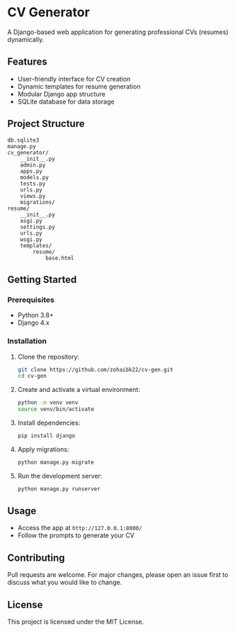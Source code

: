 # CV Generator

A Django-based web application for generating professional CVs (resumes) dynamically.

## Features
- User-friendly interface for CV creation
- Dynamic templates for resume generation
- Modular Django app structure
- SQLite database for data storage

## Project Structure
```
db.sqlite3
manage.py
cv_generator/
    __init__.py
    admin.py
    apps.py
    models.py
    tests.py
    urls.py
    views.py
    migrations/
resume/
    __init__.py
    asgi.py
    settings.py
    urls.py
    wsgi.py
    templates/
        resume/
            base.html
```

## Getting Started

### Prerequisites
- Python 3.8+
- Django 4.x

### Installation
1. Clone the repository:
   ```bash
   git clone https://github.com/zohaibk22/cv-gen.git
   cd cv-gen
   ```
2. Create and activate a virtual environment:
   ```bash
   python -m venv venv
   source venv/bin/activate
   ```
3. Install dependencies:
   ```bash
   pip install django
   ```
4. Apply migrations:
   ```bash
   python manage.py migrate
   ```
5. Run the development server:
   ```bash
   python manage.py runserver
   ```

## Usage
- Access the app at `http://127.0.0.1:8000/`
- Follow the prompts to generate your CV

## Contributing
Pull requests are welcome. For major changes, please open an issue first to discuss what you would like to change.

## License
This project is licensed under the MIT License.
